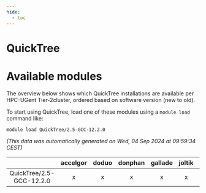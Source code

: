 ```yaml
---
hide:
  - toc
---
```


QuickTree
=========

# Available modules


The overview below shows which QuickTree installations are available per HPC-UGent Tier-2cluster, ordered based on software version (new to old).

To start using QuickTree, load one of these modules using a `module load` command like:

```shell
module load QuickTree/2.5-GCC-12.2.0
```

*(This data was automatically generated on Wed, 04 Sep 2024 at 09:59:34 CEST)*  

| |accelgor|doduo|donphan|gallade|joltik|shinx|skitty|
| :---: | :---: | :---: | :---: | :---: | :---: | :---: | :---: |
|QuickTree/2.5-GCC-12.2.0|x|x|x|x|x|x|x|
